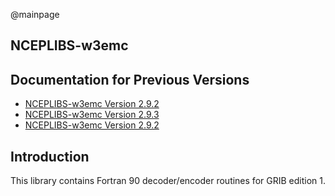 @mainpage

## NCEPLIBS-w3emc

## Documentation for Previous Versions

* [NCEPLIBS-w3emc Version 2.9.2](ver-2.10.0/index.html)
* [NCEPLIBS-w3emc Version 2.9.3](ver-2.9.3/index.html)
* [NCEPLIBS-w3emc Version 2.9.2](ver-2.9.2/index.html)

## Introduction

This library contains Fortran 90 decoder/encoder routines for GRIB
edition 1.

